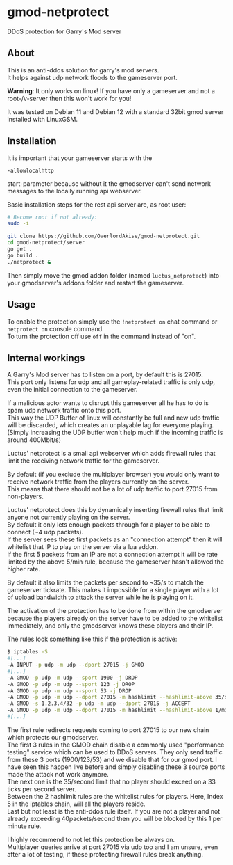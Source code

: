 # gmod-netprotect

DDoS protection for Garry's Mod server


## About

This is an anti-ddos solution for garry's mod servers.  
It helps against udp network floods to the gameserver port.

**Warning**: It only works on linux! If you have only a gameserver and not a root-/v-server then this won't work for you!

It was tested on Debian 11 and Debian 12 with a standard 32bit gmod server installed with LinuxGSM.


## Installation

It is important that your gameserver starts with the

    -allowlocalhttp

start-parameter because without it the gmodserver can't send network messages to the locally running api webserver.

Basic installation steps for the rest api server are, as root user:

```bash
# Become root if not already:
sudo -i

git clone https://github.com/OverlordAkise/gmod-netprotect.git
cd gmod-netprotect/server
go get .
go build .
./netprotect &
```

Then simply move the gmod addon folder (named `luctus_netprotect`) into your gmodserver's addons folder and restart the gameserver.


## Usage

To enable the protection simply use the `!netprotect on` chat command or `netprotect on` console command.  
To turn the protection off use `off` in the command instead of "on".


## Internal workings

A Garry's Mod server has to listen on a port, by default this is 27015.  
This port only listens for udp and all gameplay-related traffic is only udp, even the initial connection to the gameserver.

If a malicious actor wants to disrupt this gameserver all he has to do is spam udp network traffic onto this port.  
This way the UDP Buffer of linux will constantly be full and new udp traffic will be discarded, which creates an unplayable lag for everyone playing.  
(Simply increasing the UDP buffer won't help much if the incoming traffic is around 400Mbit/s)

Luctus' netprotect is a small api webserver which adds firewall rules that limit the receiving network traffic for the gameserver.

By default (if you exclude the multiplayer browser) you would only want to receive network traffic from the players currently on the server.  
This means that there should not be a lot of udp traffic to port 27015 from non-players.

Luctus' netprotect does this by dynamically inserting firewall rules that limit anyone not currently playing on the server.  
By default it only lets enough packets through for a player to be able to connect (~4 udp packets).  
If the server sees these first packets as an "connection attempt" then it will whitelist that IP to play on the server via a lua addon.  
If the first 5 packets from an IP are not a connection attempt it will be rate limited by the above 5/min rule, because the gameserver hasn't allowed the higher rate.

By default it also limits the packets per second to ~35/s to match the gameserver tickrate. This makes it impossible for a single player with a lot of upload bandwidth to attack the server while he is playing on it.

The activation of the protection has to be done from within the gmodserver because the players already on the server have to be added to the whitelist immediately, and only the gmodserver knows these players and their IP.

The rules look something like this if the protection is active:

```bash
$ iptables -S
#[...]
-A INPUT -p udp -m udp --dport 27015 -j GMOD
#[...]
-A GMOD -p udp -m udp --sport 1900 -j DROP
-A GMOD -p udp -m udp --sport 123 -j DROP
-A GMOD -p udp -m udp --sport 53 -j DROP
-A GMOD -p udp -m udp --dport 27015 -m hashlimit --hashlimit-above 35/sec --hashlimit-burst 5 --hashlimit-mode srcip --hashlimit-name mainmain -j DROP
-A GMOD -s 1.2.3.4/32 -p udp -m udp --dport 27015 -j ACCEPT
-A GMOD -p udp -m udp --dport 27015 -m hashlimit --hashlimit-above 1/min --hashlimit-burst 5 --hashlimit-mode srcip --hashlimit-name main -j DROP
#[...]
```

The first rule redirects requests coming to port 27015 to our new chain which protects our gmodserver.  
The first 3 rules in the GMOD chain disable a commonly used "performance testing" service which can be used to DDoS servers. They only send traffic from these 3 ports (1900/123/53) and we disable that for our gmod port. I have seen this happen live before and simply disabling these 3 source ports made the attack not work anymore.  
The next one is the 35/second limit that no player should exceed on a 33 ticks per second server.  
Between the 2 hashlimit rules are the whitelist rules for players. Here, Index 5 in the iptables chain, will all the players reside.  
Last but not least is the anti-ddos rule itself. If you are not a player and not already exceeding 40packets/second then you will be blocked by this 1 per minute rule.

I highly recommend to not let this protection be always on.  
Multiplayer queries arrive at port 27015 via udp too and I am unsure, even after a lot of testing, if these protecting firewall rules break anything.

